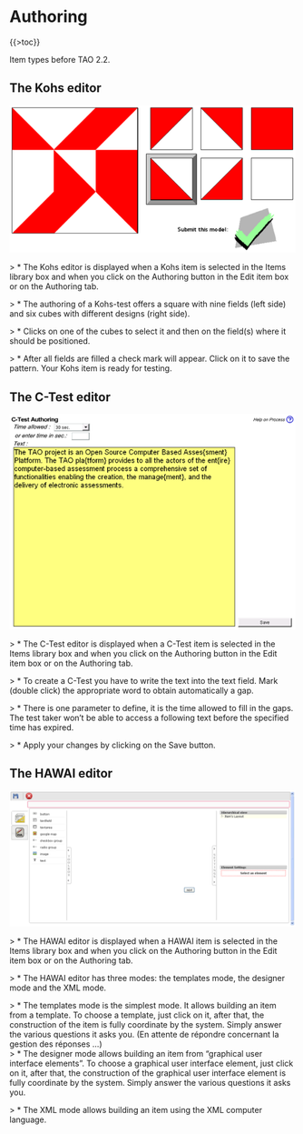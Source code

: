<!--
parent:
    title: Items
author:
    - 'Jehan Bihin'
created_at: '2012-06-29 08:55:20'
updated_at: '2012-06-29 08:55:45'
tags:
    - Items
-->

Authoring
=========

{{\>toc}}

Item types before TAO 2.2.

The Kohs editor
---------------

![](../resources/kohs-authoring.png)

\> \* The Kohs editor is displayed when a Kohs item is selected in the Items library box and when you click on the Authoring button in the Edit item box or on the Authoring tab.<br/>

\> \* The authoring of a Kohs-test offers a square with nine fields (left side) and six cubes with different designs (right side).<br/>

\> \* Clicks on one of the cubes to select it and then on the field(s) where it should be positioned.<br/>

\> \* After all fields are filled a check mark will appear. Click on it to save the pattern. Your Kohs item is ready for testing.

The C-Test editor
-----------------

![](../resources/ctest-authoring.png)

\> \* The C-Test editor is displayed when a C-Test item is selected in the Items library box and when you click on the Authoring button in the Edit item box or on the Authoring tab.<br/>

\> \* To create a C-Test you have to write the text into the text field. Mark (double click) the appropriate word to obtain automatically a gap.<br/>

\> \* There is one parameter to define, it is the time allowed to fill in the gaps. The test taker won’t be able to access a following text before the specified time has expired.<br/>

\> \* Apply your changes by clicking on the Save button.

The HAWAI editor
----------------

![](../resources/hawai-authoring.png)

\> \* The HAWAI editor is displayed when a HAWAI item is selected in the Items library box and when you click on the Authoring button in the Edit item box or on the Authoring tab.<br/>

\> \* The HAWAI editor has three modes: the templates mode, the designer mode and the XML mode.<br/>

\> \* The templates mode is the simplest mode. It allows building an item from a template. To choose a template, just click on it, after that, the construction of the item is fully coordinate by the system. Simply answer the various questions it asks you. (En attente de répondre concernant la gestion des réponses …)\
\> \* The designer mode allows building an item from “graphical user interface elements”. To choose a graphical user interface element, just click on it, after that, the construction of the graphical user interface element is fully coordinate by the system. Simply answer the various questions it asks you.<br/>

\> \* The XML mode allows building an item using the XML computer language.

